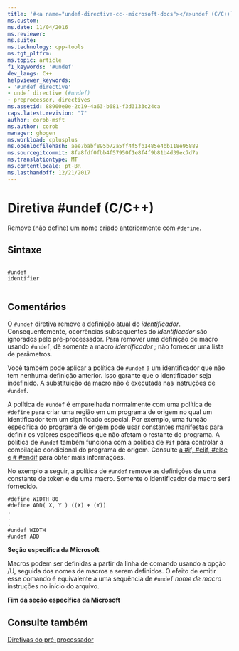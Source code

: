 ```yaml
---
title: '#<a name="undef-directive-cc--microsoft-docs"></a>undef (C/C++) de diretiva | Microsoft Docs'
ms.custom: 
ms.date: 11/04/2016
ms.reviewer: 
ms.suite: 
ms.technology: cpp-tools
ms.tgt_pltfrm: 
ms.topic: article
f1_keywords: '#undef'
dev_langs: C++
helpviewer_keywords:
- '#undef directive'
- undef directive (#undef)
- preprocessor, directives
ms.assetid: 88900e0e-2c19-4a63-b681-f3d3133c24ca
caps.latest.revision: "7"
author: corob-msft
ms.author: corob
manager: ghogen
ms.workload: cplusplus
ms.openlocfilehash: aee7babf895b72a5ff4f5fb1485e4bb118e95889
ms.sourcegitcommit: 8fa8fdf0fbb4f57950f1e8f4f9b81b4d39ec7d7a
ms.translationtype: MT
ms.contentlocale: pt-BR
ms.lasthandoff: 12/21/2017
---
```

# <a name="undef-directive-cc"></a>Diretiva #undef (C/C++)
Remove (não define) um nome criado anteriormente com `#define`.  
  
## <a name="syntax"></a>Sintaxe  
  
```  
  
#undef   
identifier  
  
```  
  
## <a name="remarks"></a>Comentários  
 O `#undef` diretiva remove a definição atual do *identificador*. Consequentemente, ocorrências subsequentes do *identificador* são ignorados pelo pré-processador. Para remover uma definição de macro usando `#undef`, dê somente a macro *identificador* ; não fornecer uma lista de parâmetros.  
  
 Você também pode aplicar a política de `#undef` a um identificador que não tem nenhuma definição anterior. Isso garante que o identificador seja indefinido. A substituição da macro não é executada nas instruções de `#undef`.  
  
 A política de `#undef` é emparelhada normalmente com uma política de `#define` para criar uma região em um programa de origem no qual um identificador tem um significado especial. Por exemplo, uma função específica do programa de origem pode usar constantes manifestas para definir os valores específicos que não afetam o restante do programa. A política de `#undef` também funciona com a política de `#if` para controlar a compilação condicional do programa de origem. Consulte [a #if, #elif, #else e # #endif](../preprocessor/hash-if-hash-elif-hash-else-and-hash-endif-directives-c-cpp.md) para obter mais informações.  
  
 No exemplo a seguir, a política de `#undef` remove as definições de uma constante de token e de uma macro. Somente o identificador de macro será fornecido.  
  
```  
#define WIDTH 80  
#define ADD( X, Y ) ((X) + (Y))  
.  
.  
.  
#undef WIDTH  
#undef ADD  
```  
  
 **Seção específica da Microsoft**  
  
 Macros podem ser definidas a partir da linha de comando usando a opção /U, seguida dos nomes de macros a serem definidos. O efeito de emitir esse comando é equivalente a uma sequência de `#undef` *nome de macro* instruções no início do arquivo.  
  
 **Fim da seção específica da Microsoft**  
  
## <a name="see-also"></a>Consulte também  
 [Diretivas do pré-processador](../preprocessor/preprocessor-directives.md)